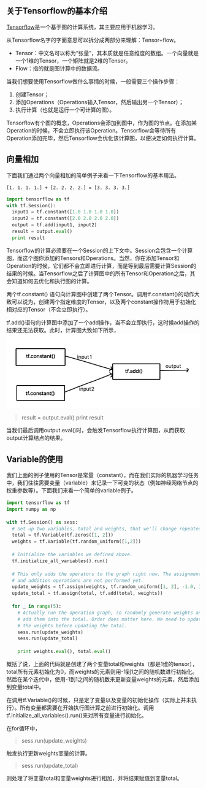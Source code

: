 ## 关于Tensorflow的基本介绍 ##

[Tensorflow](https://www.tensorflow.org/)是一个基于图的计算系统，其主要应用于机器学习。

从Tensorflow名字的字面意思可以拆分成两部分来理解：Tensor+flow。
- Tensor：中文名可以称为“张量”，其本质就是任意维度的数组。一个向量就是一个1维的Tensor，一个矩阵就是2维的Tensor。
- Flow：指的就是图计算中的数据流。

当我们想要使用Tensorflow做什么事情的时候，一般需要三个操作步骤：

1. 创建Tensor；
2. 添加Operations（Operations输入Tensor，然后输出另一个Tensor）；
3. 执行计算（也就是运行一个可计算的图）。

Tensorflow有个图的概念，Operations会添加到图中，作为图的节点。在添加某Operation的时候，不会立即执行该Operation。Tensorflow会等待所有Operation添加完毕，然后Tensorflow会优化该计算图，以便决定如何执行计算。

## 向量相加 ##
下面我们通过两个向量相加的简单例子来看一下Tensorflow的基本用法。
```
[1. 1. 1. 1.] + [2. 2. 2. 2.] = [3. 3. 3. 3.]
```

```python
import tensorflow as tf
with tf.Session():
  input1 = tf.constant([1.0 1.0 1.0 1.0])
  input2 = tf.constant([2.0 2.0 2.0 2.0])
  output = tf.add(input1, input2)
  result = output.eval()
  print result
```

Tensorflow的计算必须要在一个Session的上下文中。Session会包含一个计算图，而这个图你添加的Tensors和Operations。当然，你在添加Tensor和Operation的时候，它们都不会立即进行计算，而是等到最后需要计算Session的结果的时候。当Tensorflow之后了计算图中的所有Tensor和Operation之后，其会知道如何去优化和执行图的计算。

两个tf.constant() 语句向计算图中创建了两个Tensor。调用tf.constant()的动作大致可以说为，创建两个指定维度的Tensor，以及两个constant操作符用于初始化相对应的Tensor（不会立即执行）。

tf.add()语句向计算图中添加了一个add操作，当不会立即执行，这时候add操作的结果还无法获取。此时，计算图大致如下所示，
![addvec.jpg](asserts/addvec.jpg)

> result = output.eval()
> print result

当我们最后调用output.eval()时，会触发Tensorflow执行计算图，从而获取output计算结点的结果。

## Variable的使用 ##
我们上面的例子使用的Tensor是常量（constant），而在我们实际的机器学习任务中，我们往往需要变量（variable）来记录一下可变的状态（例如神经网络节点的权重参数等）。下面我们来看一个简单的variable例子。

```python
import tensorflow as tf
import numpy as np

with tf.Session() as sess:
  # Set up two variables, total and weights, that we'll change repeatedly.
  total = tf.Variable(tf.zeros([1, 2]))
  weights = tf.Variable(tf.random_uniform([1,2]))
  
  # Initialize the variables we defined above.
  tf.initialize_all_variables().run()
  
  # This only adds the operators to the graph right now. The assignment
  # and addition operations are not performed yet.
  update_weights = tf.assign(weights, tf.random_uniform([1, 2], -1.0, 1.0))
  update_total = tf.assign(total, tf.add(total, weights))
  
  for _ in range(5):
    # Actually run the operation graph, so randomly generate weights and then
    # add them into the total. Order does matter here. We need to update
    # the weights before updating the total.
    sess.run(update_weights)
    sess.run(update_total)
    
    print weights.eval(), total.eval()
```

概括了说，上面的代码就是创建了两个变量total和weights（都是1维的tensor），total所有元素初始化为0，而weights的元素则用-1到1之间的随机数进行初始化。然后在某个迭代中，使用-1到1之间的随机数来更新变量weights的元素，然后添加到变量total中。

在调用tf.Variable()的时候，只是定了变量以及变量的初始化操作（实际上并未执行）。所有变量都需要在开始执行图计算之前进行初始化。调用tf.initialize\_all\_variables().run()来对所有变量进行初始化。

在for循环中，
> sess.run(update_weights)

触发执行更新weights变量的计算。

> sess.run(update_total)

则处理了将变量total和变量weights进行相加，并将结果赋值到变量total。



